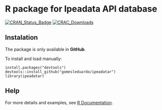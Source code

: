 # R package for Ipeadata API database 

[![CRAN\_Status\_Badge](https://www.r-pkg.org/badges/version/ipeadatar)](https://CRAN.R-project.org/package=ipeadatar) [![CRAC\_Downloads](https://cranlogs.r-pkg.org/badges/grand-total/ipeadatar)](https://CRAN.R-project.org/package=ipeadatar)

## Instalation

The package is only available in **GitHub**. 

To install and load manually:

```{r eval=FALSE}
install.packages("devtools")
devtools::install_github("gomesleduardo/ipeadatar")
library(ipeadatar)
````

## Help

For more details and examples, see [R Documentation](https://drive.google.com/open?id=1Kke-SFOkWtmaXMP2sXs0-vPRj7fu86iS).
